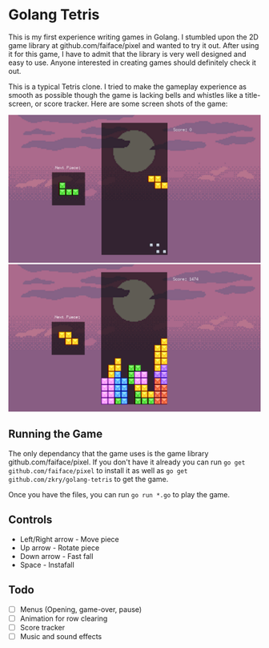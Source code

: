# Golang Tetris

This is my first experience writing games in Golang. I stumbled upon the 2D game library at github.com/faiface/pixel and wanted to try it out. After using it for this game, I have to admit that the library is very well designed and easy to use. Anyone interested in creating games should definitely check it out.

This is a typical Tetris clone. I tried to make the gameplay experience as smooth as possible though the game is lacking bells and whistles like a title-screen, or score tracker. Here are some screen shots of the game:

![A sample example of the program](docs/media/example1.png?raw=true "An example of the program running")
![A sample example of the program](docs/media/example2.png?raw=true "An example of the program running")

## Running the Game
The only dependancy that the game uses is the game library github.com/faiface/pixel. If you don't have it already you can run `go get github.com/faiface/pixel` to install it as well as `go get github.com/zkry/golang-tetris` to get the game.

Once you have the files, you can run `go run *.go` to play the game.

## Controls

- Left/Right arrow - Move piece
- Up arrow - Rotate piece
- Down arrow - Fast fall
- Space - Instafall

## Todo

- [ ] Menus (Opening, game-over, pause)
- [ ] Animation for row clearing
- [ ] Score tracker
- [ ] Music and sound effects
